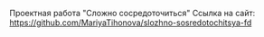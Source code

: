 Проектная работа "Сложно сосредоточиться"
Ссылка на сайт: https://github.com/MariyaTihonova/slozhno-sosredotochitsya-fd
